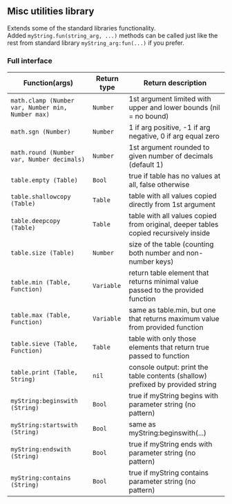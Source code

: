 ## Misc utilities library
Extends some of the standard libraries functionality.  
Added ``myString.fun(string_arg, ...)`` methods can be called just like the rest from standard library ``myString_arg:fun(...)`` if you prefer.

### Full interface

| Function(args) | Return type | Return description
| --- | --- | --- |
| ``math.clamp (Number var, Number min, Number max)`` | ``Number`` | 1st argument limited with upper and lower bounds (nil = no bound) |
| ``math.sgn (Number)`` | ``Number`` | 1 if arg positive, -1 if arg negative, 0 if arg equal zero |
| ``math.round (Number var, Number decimals)`` | ``Number`` | 1st argument rounded to given number of decimals (default 1) |
| ``table.empty (Table)`` | ``Bool`` | true if table has no values at all, false otherwise |
| ``table.shallowcopy (Table)`` | ``Table`` | table with all values copied directly from 1st argument |
| ``table.deepcopy (Table)`` | ``Table`` | table with all values copied from original, deeper tables copied recursively inside |
| ``table.size (Table)`` | ``Number`` | size of the table (counting both number and non-number keys) |
| ``table.min (Table, Function)`` | ``Variable``| return table element that returns minimal value passed to the provided function |
| ``table.max (Table, Function)`` | ``Variable``| same as table.min, but one that returns maximum value from provided function |
| ``table.sieve (Table, Function)`` | ``Table`` | table with only those elements that return true passed to function |
| ``table.print (Table, String)`` | ``nil`` | console output: print the table contents (shallow) prefixed by provided string |
| ``myString:beginswith (String)`` | ``Bool`` | true if myString begins with parameter string (no pattern) |
| ``myString:startswith (String)`` | ``Bool`` | same as myString:beginswith(...) |
| ``myString:endswith (String)`` | ``Bool`` | true if myString ends with parameter string (no pattern) |
| ``myString:contains (String)`` | ``Bool`` | true if myString contains parameter string (no pattern) |
